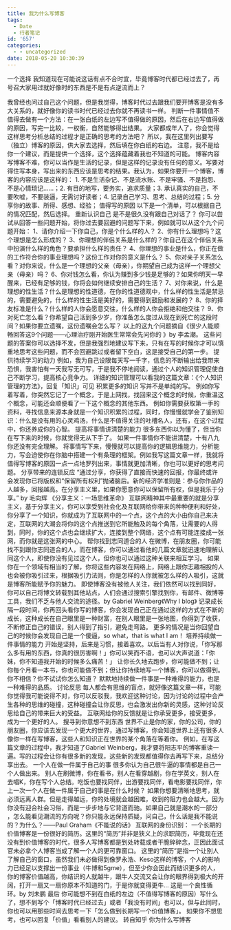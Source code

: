 ```yaml
---
title: 我为什么写博客
tags:
  - Date
  - 行者笔记
id: '657'
categories:
  - - uncategorized
date: 2018-05-20 10:30:39
---
```


一个选择 我知道现在可能说这话有点不合时宜，毕竟博客时代都已经过去了，再号召大家用过就好像时的东西是不是有点逆流而上？
<!-- more -->
我曾经也问过自己这个问题，但是我觉得，博客时代过去跟我们要开博客是没有多大关系的，就好像你的读书时代已经过去你就不再读书一样。 判断一件事情值不值得去做有一个方法：在一张白纸的左边写不值得做的原因，然后在右边写值得做的原因，写完一比较，一权衡，自然能够得出结果。 大家都成年人了，你会觉得这样思考分析总结的过程才是正确的思考的方法吧？ 所以，我在这里列出要写（独立）博客的原因，供大家去选择，然后填在你白纸的右边。 注意，我不是给你一个建议，而是提供一个选择，这个选择蕴藏着我也不知道的可能。 博客内容 写博客不难，你可以当作是生活的记录，但是这样的记录没有任何的意义。写要对得住写本身，写出来的东西应该是思考的结果。我认为，如果你要开一个博客，博客的内容应该是这样的： 1. 不是生活杂记、不是流水账、不是牢骚、不是抱怨、不是心情琐记……；2. 有目的地写，要务实，追求质量；3. 承认真实的自己，不要吹嘘，不要装逼，无需讨好读者；4. 记录自己学习、思考、总结的过程；5. 分享你的故事、所得、感想、经验； 值得写的原因 以下是一个清单，可以根据自己的情况匹配，然后选择。 重新认识自己 是不是很久没有跟自己对话了？ 你可以尝试从回答一些问题开始，将你过去要回避的问题写下来，例如就可以从这个九个问题开始： 1、请你介绍一下你自己，你是个什么样的人？ 2、你有什么理想吗？这个理想是怎么形成的？ 3、你理想的伴侣关系是什么样的？你自己在这个伴侣关系中扮演什么样的角色？要承担什么样的责任？ 4、你理想的事业是什么，你正在做的工作符合你的事业理想吗？这份工作对你的意义是什么？ 5、你对亲子关系怎么看？对你来说，什么是一个理想的父亲（母亲），你期望自己成为这样一个理想父亲（母亲）吗？ 6、你对钱怎么看，你认为赚到多少钱是足够的？如果你明天一早醒来，已经有足够的钱，你将会如何继续安排自己的生活？ 7、对你来说，什么是理想的性生活？什么是理想的性道德，在你的性道德观中，什么样的性生活是禁忌的，需要避免的，什么样的性生活是美好的，需要得到鼓励和发展的？ 8、你的择友标准是什么？什么样的人你会愿意交往，什么样的人你会拒绝和他交往？ 9、你对死亡怎么看？你希望自己活到多少岁，你准备怎么度过从现在到死亡的这段时间？如果你要立遗嘱，这份遗嘱会怎么写？ 以上的这九个问题摘自《很少人能顺畅回答这9个问题——心理治疗刚开始医生常常会先问你的 》by 李孟潮。 这些问题的答案你可以选择不发，但是我强烈地建议写下来，只有在写的时候你才可以慎重地思考这些问题，而不会回避跳过或者留下空白，这是接受自己的第一步。 提供持续学习的动力 例如，我为自己设限每天写一千字，信息的不断输出给我带来恐惧，我害怕有一天我写无可写，于是我不停地阅读，通过个人的知识管理促使自己不断学习，提高核心竞争力。 详细的知识管理可以看我的这篇文章：《个人知识管理的方法》，回复「知识」可见 积累更多的知识 写并不是单纯的写。 例如你写着写着，你突然忘记了一个概念，于是上网找，找回来这个概念的时候，你重温这个概念，可能还会顺便看了一下这个概念的其他东西。 例如你需要获取第一手的资料，寻找信息来源本身就是一个知识积累的过程，同时，你慢慢就学会了鉴别知识：什么是没有用的心灵鸡汤，什么是不值得关注的吐槽名人，还有，在这个过程中，你还养成你的心智。 提高将事情讲清楚的能力 很多东西你以为懂了，但当你在写下来的时候，你就觉得无从下手了。 如果一件事情你不能讲清楚，十有八九你还没有完全理解。 将事情写下来，慢慢就可以提高你的逻辑思维能力，分析能力，写会迫使你在你脑中搭建一个有条理的框架。例如我写这篇文章一样，我就将值得写博客的原因一点一点地罗列出来，事情就更加清晰，你也可以更好的思考问题。 分享带来的连锁反应 “通过分享，你获得了直接而快速的回报，你最终或许会发现你已将版权和“保留所有权利”抛诸脑后。新的经济学准则是：参与你作品的人越多，回报越高。在分享主义里，如果你愿意你可以保留所有权，但是我乐于分享。” by 毛向辉 《分享主义：一场思维革命》 互联网精神其中最重要的就是分享主义，基于分享主义，你可以享受到社会化及互联网给你带来的种种便利和好处，你分享了一个知识，你就成为了互联网中的一个点，这个点的大小由你自己来决定，互联网的大潮会将你的这个点推送到它所能触及的每个角落，让需要的人得到，同时，你的这个点也会继续扩大，连接到整个网络，这个点有可能连接成一张网，而你就是这张网的中心。 帮你找到志同道合的人 在微博，在朋友圈，你可能找不到跟你志同道合的人，而在博客，你可以通过看他的几篇文章就迅速地理解认同这个人，即使你没有见过这个人，但你也可以通过这种关联来相互学习。 如果你在一个领域有相当的了解，你将这些内容发在网络上，网络上跟你志趣相投的人也会被你吸引过来，根据吸引力法则，你是怎样的人你就被怎么样的人吸引，这就是博客所能赋予你的魅力。 即使博客没有被他人关注，我们依然可以找到同好，你可以自己将博文转载到其他站点，人们会通过搜索引擎找到你，有邮件、微博等工具，我们不乏与他人交流的途径。by Gabriel Weinberg《Why I blog》 记录成长 隔一段时间，你再回头看你写的博客，你会发现自己正在通过这样的方式在不断的成长，这种成长在自己眼里是一种财富，在别人眼里是一张地图，你得到了收获，不断修正自己的错误，别人得到了指引，避免走弯路。 更多的情况是当你回望自己的时候你会发现自己是一个傻逼，so what，that is what I am！ 培养持续做一件事情的能力 开始是坚持，后来是习惯，接着喜欢。以后当有人对你说，「你写那么多有用的东西，你真的很厉害啊！」你可以笑而不语，也可以大声说道：「你妹，你不知道我开始的时候多么痛苦！」 让你长久地去跑步，你可能做不到；让你每个月看一本书，你也可能做不到；但让你持续地写一个博客，你可以做得到。 你不相信？你不试试你怎么知道？ 默默地持续做一件事是一种难得的能力，也是一种难得的品质。 讨论反思 每人都会有思维的盲点，就好像这篇文章一样，可能你觉得我可能说得不对，你可以反驳我，我欢迎这种讨论，因为讨论的过程中会产生各种的思维的碰撞，这种碰撞会让你反思，也会激发出你新的灵感，这种讨论反思给自己的带来巨大的受益。 互联网给你的反馈就是让你承受更多，接受更多，成为一个更好的人。 搜寻到你意想不到东西 世界不止是你的家，你的公司，你的朋友圈，你应该去发现一个更大的世界，通过写博客，你会知道世界上还有很多人像你一样在写博客，这些人和知识正在世界的某个角落在等着你。 例如，在写这篇文章的过程中，我才知道了Gabriel Weinberg，我才要将阳志平的博客重读一遍。写的过程会让你有很多新的发现，这些新的发现都值得你去再写下来，总结分享出去。 一个人在做一件属于自己的事 很多你认为自己很牛逼的事情都是自己一个人做出来。 别人在刷微博，你在看书，别人在看穿越剧，你在学英文，别人在去唱K，你在写个人总结。吃饭也要找同伴，出游要找同伴，看电影要找同伴，你上一次一个人在做一件属于自己的事是在什么时候？ 如果你想要清晰地思考，就必须远离人群。但是走得越远，你的处境就会越困难，收到的阻力也会越大。因为你没有迎合社会习俗，而是一步步地与它背道而驰。如果自己就是潮水的一部分 ，怎么能看见潮流的方向呢？你只能永远保持质疑，问自己，什么话是我不能说的？为什么？——Paul Graham《不能说的话》 互联网的身份识别： 一个长期的价值博客是一份很好的简历。这里的“简历”并非是狭义上的求职简历，毕竟现在还没有到价值博客的时代，很多人写博客都是到处转载或者干脆碎碎念，正因此面试官未必拿个人博客当成了解一个人的更可靠窗口。 这里的“简历”是指一个让别人了解自己的窗口，虽然我们未必做得到像罗永浩、Keso这样的博客，个人的影响力已经足以支撑出一份事业（牛博和5gme），但至少你会因此而结识更多的人，你的博客价值越高，你结识的人就越牛，跟牛人交流又会让你的眼界得到极大的开阔，打开一扇又一扇你原本不知道的门，于是你就变得更牛… 这是一个良性循环。by 刘未鹏 最后 你可能想不到在白纸的左边（不值得写博客的原因）写什么了，想不到写个「博客时代已经过去」或者「我没有时间」也可以，但与此同时，你也可以用那些时间去思考一下「怎么做到长期写一个价值博客」。 如果你不想思考，也可以回复「价值」看看别人的建议。 转自知乎 你为什么写博客